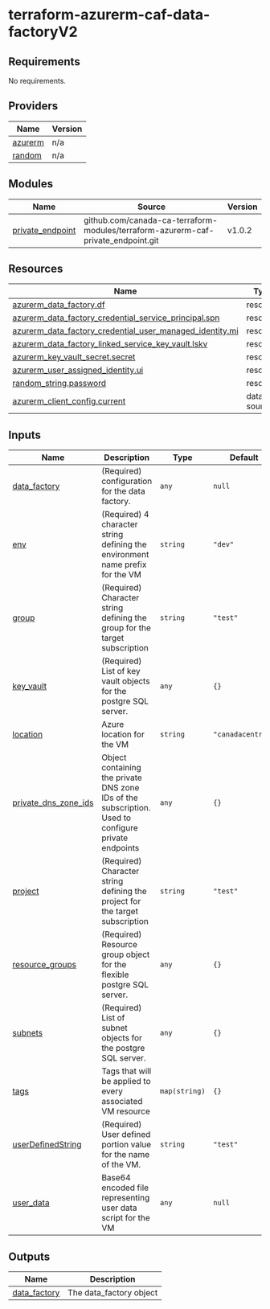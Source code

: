 # terraform-azurerm-caf-data-factoryV2
<!-- BEGIN_TF_DOCS -->
## Requirements

No requirements.

## Providers

| Name | Version |
|------|---------|
| <a name="provider_azurerm"></a> [azurerm](#provider\_azurerm) | n/a |
| <a name="provider_random"></a> [random](#provider\_random) | n/a |

## Modules

| Name | Source | Version |
|------|--------|---------|
| <a name="module_private_endpoint"></a> [private\_endpoint](#module\_private\_endpoint) | github.com/canada-ca-terraform-modules/terraform-azurerm-caf-private_endpoint.git | v1.0.2 |

## Resources

| Name | Type |
|------|------|
| [azurerm_data_factory.df](https://registry.terraform.io/providers/hashicorp/azurerm/latest/docs/resources/data_factory) | resource |
| [azurerm_data_factory_credential_service_principal.spn](https://registry.terraform.io/providers/hashicorp/azurerm/latest/docs/resources/data_factory_credential_service_principal) | resource |
| [azurerm_data_factory_credential_user_managed_identity.mi](https://registry.terraform.io/providers/hashicorp/azurerm/latest/docs/resources/data_factory_credential_user_managed_identity) | resource |
| [azurerm_data_factory_linked_service_key_vault.lskv](https://registry.terraform.io/providers/hashicorp/azurerm/latest/docs/resources/data_factory_linked_service_key_vault) | resource |
| [azurerm_key_vault_secret.secret](https://registry.terraform.io/providers/hashicorp/azurerm/latest/docs/resources/key_vault_secret) | resource |
| [azurerm_user_assigned_identity.ui](https://registry.terraform.io/providers/hashicorp/azurerm/latest/docs/resources/user_assigned_identity) | resource |
| [random_string.password](https://registry.terraform.io/providers/hashicorp/random/latest/docs/resources/string) | resource |
| [azurerm_client_config.current](https://registry.terraform.io/providers/hashicorp/azurerm/latest/docs/data-sources/client_config) | data source |

## Inputs

| Name | Description | Type | Default | Required |
|------|-------------|------|---------|:--------:|
| <a name="input_data_factory"></a> [data\_factory](#input\_data\_factory) | (Required) configuration for the data factory. | `any` | `null` | no |
| <a name="input_env"></a> [env](#input\_env) | (Required) 4 character string defining the environment name prefix for the VM | `string` | `"dev"` | no |
| <a name="input_group"></a> [group](#input\_group) | (Required) Character string defining the group for the target subscription | `string` | `"test"` | no |
| <a name="input_key_vault"></a> [key\_vault](#input\_key\_vault) | (Required) List of key vault objects for the postgre SQL server. | `any` | `{}` | no |
| <a name="input_location"></a> [location](#input\_location) | Azure location for the VM | `string` | `"canadacentral"` | no |
| <a name="input_private_dns_zone_ids"></a> [private\_dns\_zone\_ids](#input\_private\_dns\_zone\_ids) | Object containing the private DNS zone IDs of the subscription. Used to configure private endpoints | `any` | `{}` | no |
| <a name="input_project"></a> [project](#input\_project) | (Required) Character string defining the project for the target subscription | `string` | `"test"` | no |
| <a name="input_resource_groups"></a> [resource\_groups](#input\_resource\_groups) | (Required) Resource group object for the flexible postgre SQL server. | `any` | `{}` | no |
| <a name="input_subnets"></a> [subnets](#input\_subnets) | (Required) List of subnet objects for the postgre SQL server. | `any` | `{}` | no |
| <a name="input_tags"></a> [tags](#input\_tags) | Tags that will be applied to every associated VM resource | `map(string)` | `{}` | no |
| <a name="input_userDefinedString"></a> [userDefinedString](#input\_userDefinedString) | (Required) User defined portion value for the name of the VM. | `string` | `"test"` | no |
| <a name="input_user_data"></a> [user\_data](#input\_user\_data) | Base64 encoded file representing user data script for the VM | `any` | `null` | no |

## Outputs

| Name | Description |
|------|-------------|
| <a name="output_data_factory"></a> [data\_factory](#output\_data\_factory) | The data\_factory object |
<!-- END_TF_DOCS -->